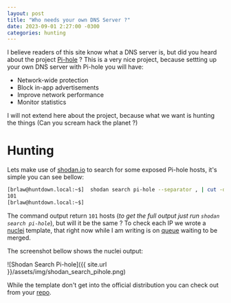 ```yaml
---
layout: post
title: "Who needs your own DNS Server ?"
date: 2023-09-01 2:27:00 -0300
categories: hunting
---
```


I believe readers of this site know what a DNS server is, but did you heard about the project [Pi-hole](https://pi-hole.net/) ? This is a very nice project, because settting up your own DNS server with Pi-hole you will have:

* Network-wide protection
* Block in-app advertisements
* Improve network performance
* Monitor statistics

I will not extend here about the project, because what we want is hunting the things (Can you scream hack the planet ?)

# Hunting

Lets make use of [shodan.io](https://www.shodan.io/) to search for some exposed Pi-hole hosts, it's simple you can see bellow:

```bash
[brlaw@huntdown.local:~$]  shodan search pi-hole --separator , | cut -d, -f 1 | wc -l
101
[brlaw@huntdown.local:~$]
```

The command output return `101` hosts (*to get the full output just run `shodan search pi-hole`*), but will it be the same ? To check each IP we wrote a [nuclei](https://github.com/projectdiscovery/nuclei) template, that right now while I am writing is on [queue](https://github.com/projectdiscovery/nuclei-templates/pull/8149) waiting to be merged.

The screenshot bellow shows the nuclei output:

![Shodan Search Pi-hole]({{ site.url }}/assets/img/shodan_search_pihole.png)

While the template don't get into the official distribution you can check out from your [repo](https://github.com/neriberto/nuclei-templates/blob/feature/pihole/http/exposed-panels/pihole-login.yaml).
